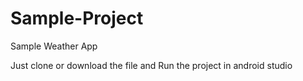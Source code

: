# Sample-Project
Sample Weather App

Just clone or download the file and Run the project in android studio
